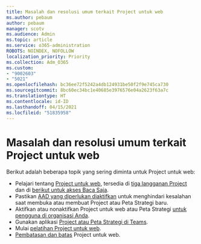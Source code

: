 ```yaml
---
title: Masalah dan resolusi umum terkait Project untuk web
ms.author: pebaum
author: pebaum
manager: scotv
ms.audience: Admin
ms.topic: article
ms.service: o365-administration
ROBOTS: NOINDEX, NOFOLLOW
localization_priority: Priority
ms.collection: Adm_O365
ms.custom:
- "9002603"
- "5021"
ms.openlocfilehash: bc36ee72f5242a4db124931be50f2f9e745ca730
ms.sourcegitcommit: 8bc60ec34bc1e40685e3976576e04a2623f63a7c
ms.translationtype: HT
ms.contentlocale: id-ID
ms.lasthandoff: 04/15/2021
ms.locfileid: "51835958"
---
```

# <a name="project-for-the-web-common-issues-and-resolutions"></a>Masalah dan resolusi umum terkait Project untuk web

Berikut adalah beberapa topik yang sering diminta untuk Project untuk web:

- Pelajari tentang [Project untuk web](https://support.microsoft.com/office/what-is-project-for-the-web-c19b2421-3c9d-4037-97c6-f66b6e1d2eb5), tersedia di [tiga langganan Project](https://products.office.com/project/compare-microsoft-project-management-software) dan di [berikut untuk akses Baca Saja](https://docs.microsoft.com/project-for-the-web/office-365-user-view-access-to-project-and-roadmap).
- Pastikan [AAD yang diperlukan diaktifkan](https://techcommunity.microsoft.com/t5/project-support-blog/roadmap-have-you-disabled-some-necessary-services/ba-p/815067) untuk menghindari kesalahan saat membuka atau membuat Project atau Peta Strategi baru.
- Aktifkan atau nonaktifkan Project untuk web atau Peta Strategi [untuk pengguna di organisasi Anda](https://docs.microsoft.com/project-for-the-web/turn-project-for-the-web-off).
- Gunakan aplikasi [Project atau Peta Strategi di Teams](https://support.microsoft.com/office/2dc584e6-2f6c-4e2d-9008-0b3f6845eb52).
- Mulai [pelatihan Project untuk web](https://support.office.com/article/50bf3e29-0f0d-4b7a-9d2c-7c78389b67ad).
- [Pembatasan dan batas](https://docs.microsoft.com/project-for-the-web/project-for-the-web-limits-and-boundaries) Project untuk web.
